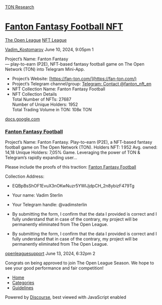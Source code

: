 [TON Research](/)

# [Fanton Fantasy Football NFT](/t/fanton-fantasy-football-nft/24541)

[The Open League](/c/the-open-league/nft-battle/62)  [NFT League](/c/the-open-league/nft-battle/62) 

    

[Vadim\_Kostomarov](https://tonresear.ch/u/Vadim_Kostomarov)  June 10, 2024, 9:05pm  1

Project’s Name: Fanton Fantasy  
— play-to-earn (P2E), NFT-based fantasy football game on The Open Network (TON) into Telegram Mini-App.

*   Project’s Website: [https://fan-ton.com/](https://fan-ton.com/)
*   Project’s Telegram channel/group: [Telegram: Contact @fanton\_nft\_en](https://t.me/fanton_nft_en)
*   NFT Collection Name: Fanton Fantasy Football
*   NFT Collection Details  
    Total Number of NFTs: 27687  
    Number of Unique Holders: 1952  
    Total Trading Volume in TON: 108к TON

[docs.google.com](https://docs.google.com/document/d/1Pw2Bh6aq9Spafq2FDmeeMCQhpBU7r5ZBWMAEkWbPqjA/edit)

[](https://docs.google.com/document/d/1Pw2Bh6aq9Spafq2FDmeeMCQhpBU7r5ZBWMAEkWbPqjA/edit)

### [Fanton Fantasy Football](https://docs.google.com/document/d/1Pw2Bh6aq9Spafq2FDmeeMCQhpBU7r5ZBWMAEkWbPqjA/edit)

Project’s Name: Fanton Fantasy. Play-to-earn (P2E), a NFT-based fantasy football game on The Open Network (TON). Holders NFT: 1 952 Avg. owned: 14,18 Unique Holders: 7,05% Game. Leveraging the power of TON &amp; Telegram’s rapidly expanding user...

Please include the proofs of this traction: [Fanton Fantasy Football](https://getgems.io/collection/fanton)

Collection Address:

*   EQBpBsShOF1EvuX3nOKwNuzr5YWlJjdpCH\_2n8ybizF479Tg
    
*   Your name: Vadim Sterlin
    
*   Your Telegram handle: @vadimsterlin
    
*   By submitting the form, I confirm that the data I provided is correct and I fully understand that in case of the contrary, my project will be permanently eliminated from The Open League.
    
*   By submitting the form, I confirm that the data I provided is correct and I fully understand that in case of the contrary, my project will be permanently eliminated from The Open League.
    

 

[openleaguesupport](https://tonresear.ch/u/openleaguesupport) June 13, 2024, 6:32pm  2

Congrats on being approved to join The Open League Season. We hope to see your good performance and fair competition!

 

*   [Home](/)
*   [Categories](/categories)
*   [Guidelines](/guidelines)

Powered by [Discourse](https://www.discourse.org), best viewed with JavaScript enabled